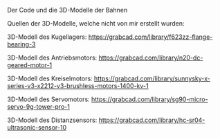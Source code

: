 Der Code und die 3D-Modelle der Bahnen

Quellen der 3D-Modelle, welche nicht von mir erstellt wurden:

3D-Modell des Kugellagers: https://grabcad.com/library/f623zz-flange-bearing-3

3D-Modell des Antriebsmotors: https://grabcad.com/library/n20-dc-geared-motor-1

3D-Modell des Kreiselmotors: https://grabcad.com/library/sunnysky-x-series-v3-x2212-v3-brushless-motors-1400-kv-1

3D-Modell des Servomotors: https://grabcad.com/library/sg90-micro-servo-9g-tower-pro-1

3D-Modell des Distanzsensors: https://grabcad.com/library/hc-sr04-ultrasonic-sensor-10

